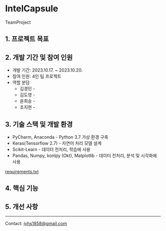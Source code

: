 # IntelCapsule
TeamProject

## 1. 프로젝트 목표

## 2. 개발 기간 및 참여 인원

* 개발 기간: 2023.10.17. ~ 2023.10.20.
* 참여 인원: 4인 팀 프로젝트
* 역할 분담
  * 김경민 - 
  * 김도영 -
  * 윤희승 -
  * 조지현 -

## 3. 기술 스택 및 개발 환경
* PyCharm, Anaconda  - Python 3.7 가상 환경 구축
* Keras(Tensorflow 2.7) - 자연어 처리 모델 설계
* Scikit-Learn - 데이터 전처리, 학습에 사용
* Pandas, Numpy, konlpy (Okt), Matplotlib - 데이터 전처리, 분석 및 시각화에 사용

[requirements.txt](./requirements.txt)

## 4. 핵심 기능


## 5. 개선 사항

---

Contact: <iyhs1858@gmail.com> 